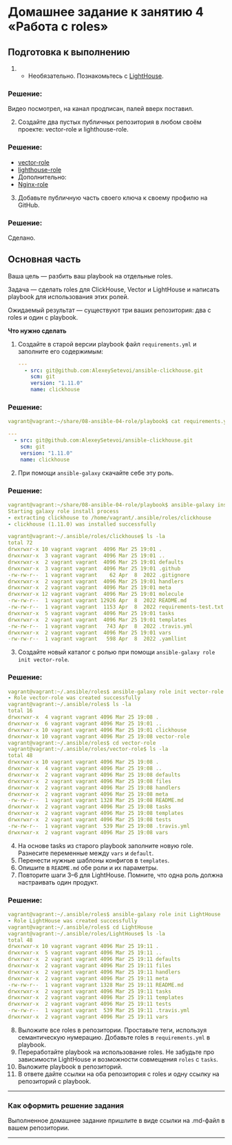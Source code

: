 # Домашнее задание к занятию 4 «Работа с roles»

## Подготовка к выполнению

1. * Необязательно. Познакомьтесь с [LightHouse](https://youtu.be/ymlrNlaHzIY?t=929).

### Решение:
Видео посмотрел, на канал продписан, палей вверх поставил.

2. Создайте два пустых публичных репозитория в любом своём проекте: vector-role и lighthouse-role.

### Решение:
- [vector-role](https://github.com/Sergey-Klimov/vector-role/tree/main)
- [lighthouse-role](https://github.com/Sergey-Klimov/lighthouse-role/tree/main)
- Дополнительно:
- [Nginx-role](https://github.com/Sergey-Klimov/nginx-role/tree/main)


3. Добавьте публичную часть своего ключа к своему профилю на GitHub.

### Решение:

Сделано.

## Основная часть

Ваша цель — разбить ваш playbook на отдельные roles. 

Задача — сделать roles для ClickHouse, Vector и LightHouse и написать playbook для использования этих ролей. 

Ожидаемый результат — существуют три ваших репозитория: два с roles и один с playbook.

**Что нужно сделать**

1. Создайте в старой версии playbook файл `requirements.yml` и заполните его содержимым:

   ```yaml
   ---
     - src: git@github.com:AlexeySetevoi/ansible-clickhouse.git
       scm: git
       version: "1.11.0"
       name: clickhouse 
   ```
### Решение:

``` yml
vagrant@vagrant:~/share/08-ansible-04-role/playbook$ cat requirements.yml

---
  - src: git@github.com:AlexeySetevoi/ansible-clickhouse.git
    scm: git
    version: "1.11.0"
    name: clickhouse
```
2. При помощи `ansible-galaxy` скачайте себе эту роль.

### Решение:

``` yml
vagrant@vagrant:~/share/08-ansible-04-role/playbook$ ansible-galaxy install -r requirements.yml
Starting galaxy role install process
- extracting clickhouse to /home/vagrant/.ansible/roles/clickhouse
- clickhouse (1.11.0) was installed successfully
```

``` yml
vagrant@vagrant:~/.ansible/roles/clickhouse$ ls -la
total 72
drwxrwxr-x 10 vagrant vagrant  4096 Mar 25 19:01 .
drwxrwxr-x  3 vagrant vagrant  4096 Mar 25 19:01 ..
drwxrwxr-x  2 vagrant vagrant  4096 Mar 25 19:01 defaults
drwxrwxr-x  3 vagrant vagrant  4096 Mar 25 19:01 .github
-rw-rw-r--  1 vagrant vagrant    62 Apr  8  2022 .gitignore
drwxrwxr-x  2 vagrant vagrant  4096 Mar 25 19:01 handlers
drwxrwxr-x  2 vagrant vagrant  4096 Mar 25 19:01 meta
drwxrwxr-x 12 vagrant vagrant  4096 Mar 25 19:01 molecule
-rw-rw-r--  1 vagrant vagrant 12926 Apr  8  2022 README.md
-rw-rw-r--  1 vagrant vagrant  1153 Apr  8  2022 requirements-test.txt
drwxrwxr-x  5 vagrant vagrant  4096 Mar 25 19:01 tasks
drwxrwxr-x  2 vagrant vagrant  4096 Mar 25 19:01 templates
-rw-rw-r--  1 vagrant vagrant   743 Apr  8  2022 .travis.yml
drwxrwxr-x  2 vagrant vagrant  4096 Mar 25 19:01 vars
-rw-rw-r--  1 vagrant vagrant   598 Apr  8  2022 .yamllint
```

3. Создайте новый каталог с ролью при помощи `ansible-galaxy role init vector-role`.

### Решение:

``` yml
vagrant@vagrant:~/.ansible/roles$ ansible-galaxy role init vector-role
- Role vector-role was created successfully
vagrant@vagrant:~/.ansible/roles$ ls -la
total 16
drwxrwxr-x  4 vagrant vagrant 4096 Mar 25 19:08 .
drwxrwxr-x  6 vagrant vagrant 4096 Mar 25 19:01 ..
drwxrwxr-x 10 vagrant vagrant 4096 Mar 25 19:01 clickhouse
drwxrwxr-x 10 vagrant vagrant 4096 Mar 25 19:08 vector-role
vagrant@vagrant:~/.ansible/roles$ cd vector-role
vagrant@vagrant:~/.ansible/roles/vector-role$ ls -la
total 48
drwxrwxr-x 10 vagrant vagrant 4096 Mar 25 19:08 .
drwxrwxr-x  4 vagrant vagrant 4096 Mar 25 19:08 ..
drwxrwxr-x  2 vagrant vagrant 4096 Mar 25 19:08 defaults
drwxrwxr-x  2 vagrant vagrant 4096 Mar 25 19:08 files
drwxrwxr-x  2 vagrant vagrant 4096 Mar 25 19:08 handlers
drwxrwxr-x  2 vagrant vagrant 4096 Mar 25 19:08 meta
-rw-rw-r--  1 vagrant vagrant 1328 Mar 25 19:08 README.md
drwxrwxr-x  2 vagrant vagrant 4096 Mar 25 19:08 tasks
drwxrwxr-x  2 vagrant vagrant 4096 Mar 25 19:08 templates
drwxrwxr-x  2 vagrant vagrant 4096 Mar 25 19:08 tests
-rw-rw-r--  1 vagrant vagrant  539 Mar 25 19:08 .travis.yml
drwxrwxr-x  2 vagrant vagrant 4096 Mar 25 19:08 vars
```

4. На основе tasks из старого playbook заполните новую role. Разнесите переменные между `vars` и `default`. 
5. Перенести нужные шаблоны конфигов в `templates`.
6. Опишите в `README.md` обе роли и их параметры.
7. Повторите шаги 3–6 для LightHouse. Помните, что одна роль должна настраивать один продукт.
### Решение:

``` yml
vagrant@vagrant:~/.ansible/roles$ ansible-galaxy role init LightHouse
- Role LightHouse was created successfully
vagrant@vagrant:~/.ansible/roles$ cd LightHouse
vagrant@vagrant:~/.ansible/roles/LightHouse$ ls -la
total 48
drwxrwxr-x 10 vagrant vagrant 4096 Mar 25 19:11 .
drwxrwxr-x  5 vagrant vagrant 4096 Mar 25 19:11 ..
drwxrwxr-x  2 vagrant vagrant 4096 Mar 25 19:11 defaults
drwxrwxr-x  2 vagrant vagrant 4096 Mar 25 19:11 files
drwxrwxr-x  2 vagrant vagrant 4096 Mar 25 19:11 handlers
drwxrwxr-x  2 vagrant vagrant 4096 Mar 25 19:11 meta
-rw-rw-r--  1 vagrant vagrant 1328 Mar 25 19:11 README.md
drwxrwxr-x  2 vagrant vagrant 4096 Mar 25 19:11 tasks
drwxrwxr-x  2 vagrant vagrant 4096 Mar 25 19:11 templates
drwxrwxr-x  2 vagrant vagrant 4096 Mar 25 19:11 tests
-rw-rw-r--  1 vagrant vagrant  539 Mar 25 19:11 .travis.yml
drwxrwxr-x  2 vagrant vagrant 4096 Mar 25 19:11 vars
```
8. Выложите все roles в репозитории. Проставьте теги, используя семантическую нумерацию. Добавьте roles в `requirements.yml` в playbook.
9. Переработайте playbook на использование roles. Не забудьте про зависимости LightHouse и возможности совмещения `roles` с `tasks`.
10. Выложите playbook в репозиторий.
11. В ответе дайте ссылки на оба репозитория с roles и одну ссылку на репозиторий с playbook.

---

### Как оформить решение задания

Выполненное домашнее задание пришлите в виде ссылки на .md-файл в вашем репозитории.

---
